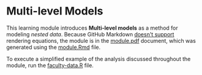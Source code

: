 # Multi-level Models
This learning module introduces **Multi-level models** as a method for modeling _nested data_. Because GitHub Markdown [doesn't support](https://github.com/github/markup/issues/897) rendering equations, the module is in the [module.pdf](module.pdf) document, which was generated using the [module.Rmd](module.Rmd) file.

To execute a simplified example of the analysis discussed throughout the module, run the [faculty-data.R](faculty-data.R) file.
